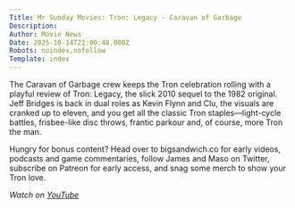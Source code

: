 ```yaml
---
Title: Mr Sunday Movies: Tron: Legacy - Caravan of Garbage
Description: 
Author: Movie News
Date: 2025-10-14T22:00:48.000Z
Robots: noindex,nofollow
Template: index
---
```

<p>The Caravan of Garbage crew keeps the Tron celebration rolling with a playful review of Tron: Legacy, the slick 2010 sequel to the 1982 original. Jeff Bridges is back in dual roles as Kevin Flynn and Clu, the visuals are cranked up to eleven, and you get all the classic Tron staples—light-cycle battles, frisbee-like disc throws, frantic parkour and, of course, more Tron the man.  </p>

<p>Hungry for bonus content? Head over to bigsandwich.co for early videos, podcasts and game commentaries, follow James and Maso on Twitter, subscribe on Patreon for early access, and snag some merch to show your Tron love.</p>

<p><em>Watch on <a href="https://www.youtube.com/watch?v=qg_yumdDG9c" rel="noopener noreferrer">YouTube</a></em></p>


